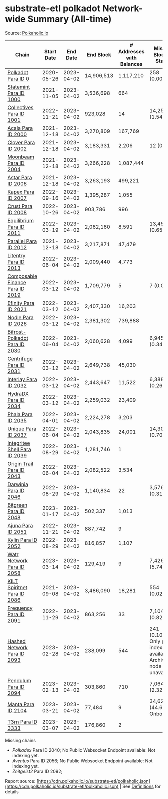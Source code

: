 # substrate-etl polkadot Network-wide Summary (All-time)

Source: [Polkaholic.io](https://polkaholic.io)


| Chain            | Start Date | End Date | End Block | # Addresses with Balances | Missing Blocks / Status |
| ---------------- | ---------- | ---------| --------- | ------------------------- | ----------------------- |
| [Polkadot Para ID 0](/polkadot/0-polkadot) | 2020-05-26 | 2023-04-02 | 14,906,513 |  1,117,210 | 258 (0.00%)  |
| [Statemint Para ID 1000](/polkadot/1000-statemint) | 2021-11-05 | 2023-04-02 | 3,536,698 |  664 |    |
| [Collectives Para ID 1001](/polkadot/1001-collectives) | 2022-11-21 | 2023-04-02 | 923,028 |  14 | 14,253 (1.54%)  |
| [Acala Para ID 2000](/polkadot/2000-acala) | 2021-12-18 | 2023-04-02 | 3,270,809 |  167,769 |    |
| [Clover Para ID 2002](/polkadot/2002-clover) | 2021-12-18 | 2023-04-02 | 3,183,331 |  2,206 | 12 (0.00%)  |
| [Moonbeam Para ID 2004](/polkadot/2004-moonbeam) | 2021-12-18 | 2023-04-02 | 3,266,228 |  1,087,444 |    |
| [Astar Para ID 2006](/polkadot/2006-astar) | 2021-12-18 | 2023-04-02 | 3,263,193 |  499,221 |    |
| [Kapex Para ID 2007](/polkadot/2007-kapex) | 2022-09-16 | 2023-04-02 | 1,395,287 |  1,055 |    |
| [Crust Para ID 2008](/polkadot/2008-crust) | 2022-10-26 | 2023-04-02 | 903,786 |  996 |    |
| [Equilibrium Para ID 2011](/polkadot/2011-equilibrium) | 2022-03-19 | 2023-04-02 | 2,062,160 |  8,591 | 13,459 (0.65%)  |
| [Parallel Para ID 2012](/polkadot/2012-parallel) | 2021-12-18 | 2023-04-02 | 3,217,871 |  47,479 |    |
| [Litentry Para ID 2013](/polkadot/2013-litentry) | 2022-06-04 | 2023-04-02 | 2,009,440 |  4,773 |    |
| [Composable Finance Para ID 2019](/polkadot/2019-composable) | 2022-03-12 | 2023-04-02 | 1,709,779 |  5 | 7 (0.00%)  |
| [Efinity Para ID 2021](/polkadot/2021-efinity) | 2022-03-12 | 2023-04-02 | 2,407,330 |  16,203 |    |
| [Nodle Para ID 2026](/polkadot/2026-nodle) | 2022-03-12 | 2023-04-02 | 2,381,302 |  739,888 |    |
| [Bifrost-Polkadot Para ID 2030](/polkadot/2030-bifrost-dot) | 2022-06-04 | 2023-04-02 | 2,060,628 |  4,099 | 6,945 (0.34%)  |
| [Centrifuge Para ID 2031](/polkadot/2031-centrifuge) | 2022-03-12 | 2023-04-02 | 2,649,738 |  45,030 |    |
| [Interlay Para ID 2032](/polkadot/2032-interlay) | 2022-03-12 | 2023-04-02 | 2,443,647 |  11,522 | 6,388 (0.26%)  |
| [HydraDX Para ID 2034](/polkadot/2034-hydradx) | 2022-03-12 | 2023-04-02 | 2,259,032 |  23,409 |    |
| [Phala Para ID 2035](/polkadot/2035-phala) | 2022-04-01 | 2023-04-02 | 2,224,278 |  3,203 |    |
| [Unique Para ID 2037](/polkadot/2037-unique) | 2022-06-04 | 2023-04-02 | 2,043,835 |  24,001 | 14,301 (0.70%)  |
| [Integritee Shell Para ID 2039](/polkadot/2039-integritee-shell) | 2022-08-29 | 2023-04-02 | 1,281,746 |  1 |    |
| [Origin Trail Para ID 2043](/polkadot/2043-origintrail) | 2022-06-04 | 2023-04-02 | 2,082,522 |  3,534 |    |
| [Darwinia Para ID 2046](/polkadot/2046-darwinia) | 2022-08-29 | 2023-04-02 | 1,140,834 |  22 | 3,576 (0.31%)  |
| [Bitgreen Para ID 2048](/polkadot/2048-bitgreen) | 2023-01-17 | 2023-04-02 | 502,337 |  1,013 |    |
| [Ajuna Para ID 2051](/polkadot/2051-ajuna) | 2022-11-21 | 2023-04-02 | 887,742 |  9 |    |
| [Kylin Para ID 2052](/polkadot/2052-kylin) | 2022-08-29 | 2023-04-02 | 816,857 |  1,107 |    |
| [Watr Network Para ID 2058](/polkadot/2058-watr) | 2023-03-14 | 2023-04-02 | 129,419 |  9 | 7,426 (5.74%)  |
| [KILT Spiritnet Para ID 2086](/polkadot/2086-kilt) | 2021-09-08 | 2023-04-02 | 3,486,090 |  18,281 | 554 (0.02%)  |
| [Frequency Para ID 2091](/polkadot/2091-frequency) | 2022-11-29 | 2023-04-02 | 863,256 |  33 | 7,104 (0.82%)  |
| [Hashed Network Para ID 2093](/polkadot/2093-hashed) | 2023-02-28 | 2023-04-02 | 238,099 |  544 | 241 (0.10%) Only partial index available: Archive node unavailable |
| [Pendulum Para ID 2094](/polkadot/2094-pendulum) | 2023-02-13 | 2023-04-02 | 303,860 |  710 | 7,064 (2.32%)  |
| [Manta Para ID 2104](/polkadot/2104-manta) | 2023-03-21 | 2023-04-02 | 77,484 |  9 | 34,621 (44.68%) Onboarding |
| [T3rn Para ID 3333](/polkadot/3333-t3rn) | 2023-03-07 | 2023-04-02 | 176,860 |  2 |    |

Missing chains


* *Polkadex* Para ID 2040; No Public Websocket Endpoint available: Not indexing yet.
* *Aventus* Para ID 2056; No Public Websocket Endpoint available: Not indexing yet.
* *Zeitgeist2* Para ID 2092; 

Report source: [https://cdn.polkaholic.io/substrate-etl/polkaholic.json](https://cdn.polkaholic.io/substrate-etl/polkaholic.json) | See [Definitions](/DEFINITIONS.md) for details
